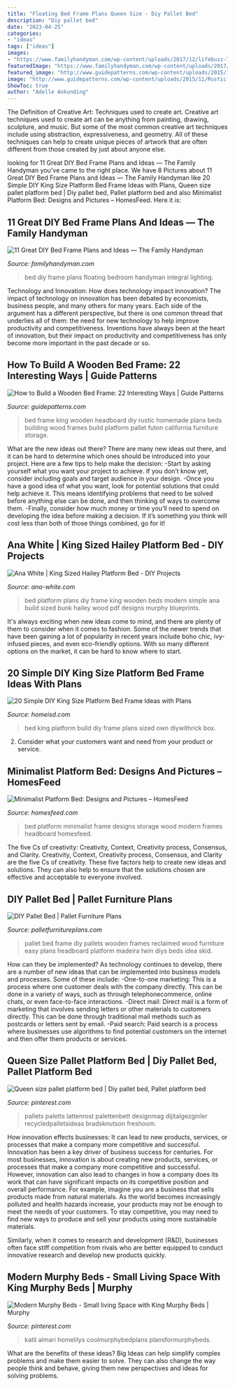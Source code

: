 ```yaml
---
title: "Floating Bed Frame Plans Queen Size - Diy Pallet Bed"
description: "Diy pallet bed"
date: "2023-04-25"
categories:
- "ideas"
tags: ["ideas"]
images:
- "https://www.familyhandyman.com/wp-content/uploads/2017/12/lifebuzz-777892790decb65b3a1892a201942faf-limit_2000.jpg"
featuredImage: "https://www.familyhandyman.com/wp-content/uploads/2017/12/lifebuzz-777892790decb65b3a1892a201942faf-limit_2000.jpg"
featured_image: "http://www.guidepatterns.com/wp-content/uploads/2015/11/Rustic-Wooden-Bed-Frames.jpg"
image: "http://www.guidepatterns.com/wp-content/uploads/2015/11/Rustic-Wooden-Bed-Frames.jpg"
ShowToc: true
author: "Adelle Ankunding"
---
```



The Definition of Creative Art: Techniques used to create art.
Creative art techniques used to create art can be anything from painting, drawing, sculpture, and music. But some of the most common creative art techniques include using abstraction, expressiveness, and geometry. All of these techniques can help to create unique pieces of artwork that are often different from those created by just about anyone else.

	

		
looking for 11 Great DIY Bed Frame Plans and Ideas — The Family Handyman you've came to the right place. We have 8 Pictures about 11 Great DIY Bed Frame Plans and Ideas — The Family Handyman like 20 Simple DIY King Size Platform Bed Frame Ideas with Plans, Queen size pallet platform bed | Diy pallet bed, Pallet platform bed and also Minimalist Platform Bed: Designs and Pictures – HomesFeed. Here it is:
		
    
## 11 Great DIY Bed Frame Plans And Ideas — The Family Handyman

<img loading=lazy src="https://www.familyhandyman.com/wp-content/uploads/2017/12/lifebuzz-777892790decb65b3a1892a201942faf-limit_2000.jpg" onerror="this.onerror=null;this.src='https://tse2.mm.bing.net/th?id=OIP.Tg_IaSBtxcaMD9TtaMkuLQHaHa&amp;pid=15.1';" alt="11 Great DIY Bed Frame Plans and Ideas — The Family Handyman">

_Source: familyhandyman.com_

>bed diy frame plans floating bedroom handyman integral lighting. 

	

Technology and Innovation: How does technology impact innovation?
The impact of technology on innovation has been debated by economists, business people, and many others for many years. Each side of the argument has a different perspective, but there is one common thread that underlies all of them: the need for new technology to help improve productivity and competitiveness. Inventions have always been at the heart of innovation, but their impact on productivity and competitiveness has only become more important in the past decade or so.

    
## How To Build A Wooden Bed Frame: 22 Interesting Ways | Guide Patterns

<img loading=lazy src="http://www.guidepatterns.com/wp-content/uploads/2015/11/Rustic-Wooden-Bed-Frames.jpg" onerror="this.onerror=null;this.src='https://tse3.mm.bing.net/th?id=OIP.XwD7m7LbEVQRT-aVSNTqOAHaE7&amp;pid=15.1';" alt="How to Build a Wooden Bed Frame: 22 Interesting Ways | Guide Patterns">

_Source: guidepatterns.com_

>bed frame king wooden headboard diy rustic homemade plans beds building wood frames build platform pallet futon california furniture storage. 

	

What are the new ideas out there?
There are many new ideas out there, and it can be hard to determine which ones should be introduced into your project. Here are a few tips to help make the decision: 
-Start by asking yourself what you want your project to achieve. If you don’t know yet, consider including goals and target audience in your design.
-Once you have a good idea of what you want, look for potential solutions that could help achieve it. This means identifying problems that need to be solved before anything else can be done, and then thinking of ways to overcome them.
-Finally, consider how much money or time you’ll need to spend on developing the idea before making a decision. If it’s something you think will cost less than both of those things combined, go for it!

    
## Ana White | King Sized Hailey Platform Bed - DIY Projects

<img loading=lazy src="http://ana-white.com/sites/default/files/3154814399_1346211702.jpg" onerror="this.onerror=null;this.src='https://tse1.mm.bing.net/th?id=OIP.VMHrQ8NjyzpwvNxs_0U3SgHaFj&amp;pid=15.1';" alt="Ana White | King Sized Hailey Platform Bed - DIY Projects">

_Source: ana-white.com_

>bed platform plans diy frame king wooden beds modern simple ana build sized bunk hailey wood pdf designs murphy blueprints. 

	

It's always exciting when new ideas come to mind, and there are plenty of them to consider when it comes to fashion. Some of the newer trends that have been gaining a lot of popularity in recent years include boho chic, ivy-infused pieces, and even eco-friendly options. With so many different options on the market, it can be hard to know where to start.

    
## 20 Simple DIY King Size Platform Bed Frame Ideas With Plans

<img loading=lazy src="https://homeisd.com/wp-content/uploads/2019/07/img.jpg" onerror="this.onerror=null;this.src='https://tse2.mm.bing.net/th?id=OIP.VDbpz8eaGCtEQvI_o0MMrQHaFW&amp;pid=15.1';" alt="20 Simple DIY King Size Platform Bed Frame Ideas with Plans">

_Source: homeisd.com_

>bed king platform build diy frame plans sized own diywithrick box. 

	

2. Consider what your customers want and need from your product or service.

    
## Minimalist Platform Bed: Designs And Pictures – HomesFeed

<img loading=lazy src="https://homesfeed.com/wp-content/uploads/2016/01/Modern-minimalist-wood-platform-bed-frame-with-storage-and-white-headboard-thick-and-cozy-white-bedding-.jpg" onerror="this.onerror=null;this.src='https://tse1.mm.bing.net/th?id=OIP.8HWWKINFSCXTYAQQaIhxdAHaHa&amp;pid=15.1';" alt="Minimalist Platform Bed: Designs and Pictures – HomesFeed">

_Source: homesfeed.com_

>bed platform minimalist frame designs storage wood modern frames headboard homesfeed. 

	

The five Cs of creativity: Creativity, Context, Creativity process, Consensus, and Clarity.
Creativity, Context, Creativity process, Consensus, and Clarity are the five Cs of creativity. These five factors help to create new ideas and solutions. They can also help to ensure that the solutions chosen are effective and acceptable to everyone involved.

    
## DIY Pallet Bed | Pallet Furniture Plans

<img loading=lazy src="http://palletfurnitureplans.com/wp-content/uploads/2014/11/reclaimed-pallet-bed-frame1.jpg" onerror="this.onerror=null;this.src='https://tse2.mm.bing.net/th?id=OIP.d-crq6FhsOg4NMXhaxTb0QHaFj&amp;pid=15.1';" alt="DIY Pallet Bed | Pallet Furniture Plans">

_Source: palletfurnitureplans.com_

>pallet bed frame diy pallets wooden frames reclaimed wood furniture easy plans headboard platform madeira twin diys beds idea skid. 

	

How can they be implemented?
As technology continues to develop, there are a number of new ideas that can be implemented into business models and processes. Some of these include: 
-One-to-one marketing: This is a process where one customer deals with the company directly. This can be done in a variety of ways, such as through telephonecommerce, online chats, or even face-to-face interactions. 
-Direct mail: Direct mail is a form of marketing that involves sending letters or other materials to customers directly. This can be done through traditional mail methods such as postcards or letters sent by email. 
-Paid search: Paid search is a process where businesses use algorithms to find potential customers on the internet and then offer them products or services.

    
## Queen Size Pallet Platform Bed | Diy Pallet Bed, Pallet Platform Bed

<img loading=lazy src="https://i.pinimg.com/originals/cd/56/76/cd5676ea1876559a22ea222b04b7862a.jpg" onerror="this.onerror=null;this.src='https://tse4.mm.bing.net/th?id=OIP.pX1aAuLEbh-vlgBoJrCQJQHaHa&amp;pid=15.1';" alt="Queen size pallet platform bed | Diy pallet bed, Pallet platform bed">

_Source: pinterest.com_

>pallets paletts lattenrost palettenbett designmag dijitalgezginler recycledpalletsideas bradsknutson freshoom. 

	

How innovation effects businesses: It can lead to new products, services, or processes that make a company more competitive and successful.
Innovation has been a key driver of business success for centuries. For most businesses, innovation is about creating new products, services, or processes that make a company more competitive and successful. However, innovation can also lead to changes in how a company does its work that can have significant impacts on its competitive position and overall performance.
For example, imagine you are a business that sells products made from natural materials. As the world becomes increasingly polluted and health hazards increase, your products may not be enough to meet the needs of your customers. To stay competitive, you may need to find new ways to produce and sell your products using more sustainable materials.

Similarly, when it comes to research and development (R&D), businesses often face stiff competition from rivals who are better equipped to conduct innovative research and develop new products quickly.

    
## Modern Murphy Beds - Small Living Space With King Murphy Beds | Murphy

<img loading=lazy src="https://i.pinimg.com/originals/f3/15/be/f315be9af8123c409507d50f0a7856c6.png" onerror="this.onerror=null;this.src='https://tse4.mm.bing.net/th?id=OIP.rGAy_SIhA33hWxesyAIfuAHaHa&amp;pid=15.1';" alt="Modern Murphy Beds - Small living Space with King Murphy Beds | Murphy">

_Source: pinterest.com_

>katil almari homelilys coolmurphybedplans plansformurphybeds. 

	

What are the benefits of these ideas?
Big Ideas can help simplify complex problems and make them easier to solve. They can also change the way people think and behave, giving them new perspectives and ideas for solving problems.

